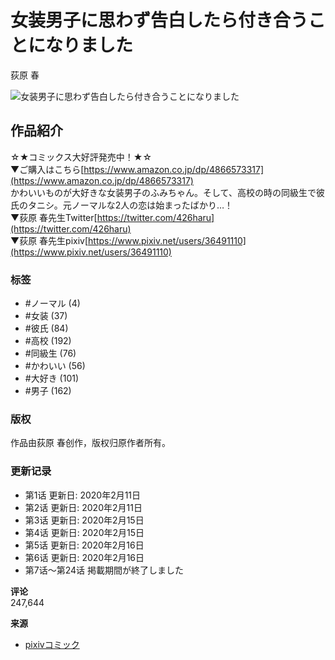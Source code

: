 # 女装男子に思わず告白したら付き合うことになりました

荻原 春

![女装男子に思わず告白したら付き合うことになりました](https://public-img-comic.pximg.net/c!/f=webp:auto,w=640,q=75/images/work_main/6376.jpg?20200220094504)

## 作品紹介

☆★コミックス大好評発売中！★☆  
▼ご購入はこちら[https://www.amazon.co.jp/dp/4866573317](https://www.amazon.co.jp/dp/4866573317)  
かわいいものが大好きな女装男子のふみちゃん。そして、高校の時の同級生で彼氏のタニシ。元ノーマルな2人の恋は始まったばかり…！  
▼荻原 春先生Twitter[https://twitter.com/426haru](https://twitter.com/426haru)  
▼荻原 春先生pixiv[https://www.pixiv.net/users/36491110](https://www.pixiv.net/users/36491110)

### 标签
- #ノーマル (4)
- #女装 (37)
- #彼氏 (84)
- #高校 (192)
- #同級生 (76)
- #かわいい (56)
- #大好き (101)
- #男子 (162)

### 版权
作品由荻原 春创作，版权归原作者所有。

### 更新记录
- 第1话 更新日: 2020年2月11日
- 第2话 更新日: 2020年2月11日
- 第3话 更新日: 2020年2月15日
- 第4话 更新日: 2020年2月15日
- 第5话 更新日: 2020年2月16日
- 第6话 更新日: 2020年2月16日
- 第7话〜第24话 掲載期間が終了しました

**评论**  
247,644

**来源**
- [pixivコミック](https://comic.pixiv.net)
<!-- tcd_original_link https://comic.pixiv.net/works/6376?srsltid=AfmBOorCbT553Dkt7AGnCdQcyFa-nMsPeMhMcu8McuX4s_G6GZOt5x5G -->
